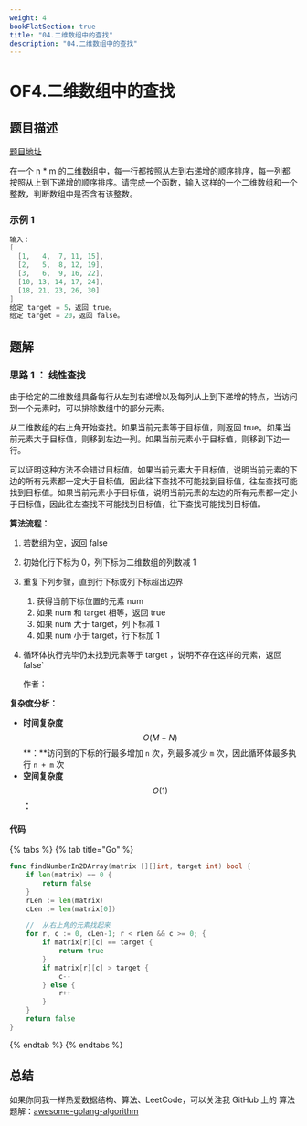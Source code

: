 ```yaml
---
weight: 4
bookFlatSection: true
title: "04.二维数组中的查找"
description: "04.二维数组中的查找"
---
```


# OF4.二维数组中的查找

## 题目描述

[题目地址](https://leetcode-cn.com/problems/er-wei-shu-zu-zhong-de-cha-zhao-lcof/)

在一个 n \* m 的二维数组中，每一行都按照从左到右递增的顺序排序，每一列都按照从上到下递增的顺序排序。请完成一个函数，输入这样的一个二维数组和一个整数，判断数组中是否含有该整数。

### **示例 1**

```go
输入：
[
  [1,   4,  7, 11, 15],
  [2,   5,  8, 12, 19],
  [3,   6,  9, 16, 22],
  [10, 13, 14, 17, 24],
  [18, 21, 23, 26, 30]
]
给定 target = 5，返回 true。
给定 target = 20，返回 false。
```

## 题解

### 思路 1 ： 线性查找

由于给定的二维数组具备每行从左到右递增以及每列从上到下递增的特点，当访问到一个元素时，可以排除数组中的部分元素。

从二维数组的右上角开始查找。如果当前元素等于目标值，则返回 true。如果当前元素大于目标值，则移到左边一列。如果当前元素小于目标值，则移到下边一行。

可以证明这种方法不会错过目标值。如果当前元素大于目标值，说明当前元素的下边的所有元素都一定大于目标值，因此往下查找不可能找到目标值，往左查找可能找到目标值。如果当前元素小于目标值，说明当前元素的左边的所有元素都一定小于目标值，因此往左查找不可能找到目标值，往下查找可能找到目标值。

**算法流程：**

1. 若数组为空，返回 false
2. 初始化行下标为 0，列下标为二维数组的列数减 1
3. 重复下列步骤，直到行下标或列下标超出边界
   1. 获得当前下标位置的元素 num
   2. 如果 num 和 target 相等，返回 true
   3. 如果 num 大于 target，列下标减 1
   4. 如果 num 小于 target，行下标加 1
4. 循环体执行完毕仍未找到元素等于 target ，说明不存在这样的元素，返回 false\`

   作者：

**复杂度分析：**

- **时间复杂度**$$O(M+N)$$**：**访问到的下标的行最多增加 `n` 次，列最多减少 `m` 次，因此循环体最多执行 `n + m` 次
- **空间复杂度**$$O(1)$$**：**

#### 代码

{% tabs %}
{% tab title="Go" %}

```go
func findNumberIn2DArray(matrix [][]int, target int) bool {
	if len(matrix) == 0 {
		return false
	}
	rLen := len(matrix)
	cLen := len(matrix[0])

	//	从右上角的元素找起来
	for r, c := 0, cLen-1; r < rLen && c >= 0; {
		if matrix[r][c] == target {
			return true
		}
		if matrix[r][c] > target {
			c--
		} else {
			r++
		}
	}
	return false
}
```

{% endtab %}
{% endtabs %}

###

## 总结

如果你同我一样热爱数据结构、算法、LeetCode，可以关注我 GitHub 上的 算法 题解：[awesome-golang-algorithm](https://github.com/kylesliu/awesome-golang-algorithm)
